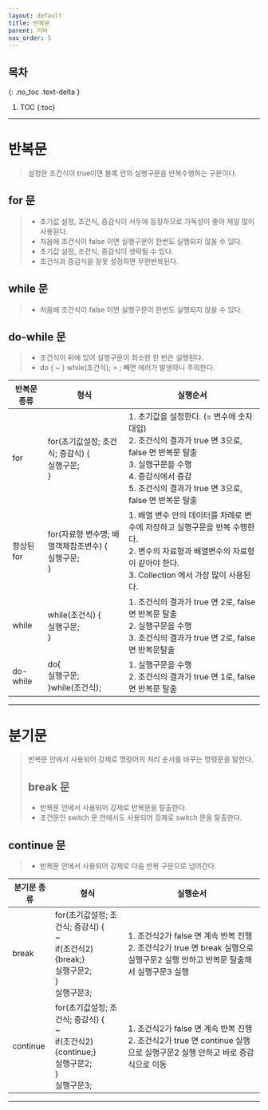 ```yaml
---
layout: default
title: 반복문
parent: 자바
nav_order: 5
---
```

## 목차
{: .no_toc .text-delta }

1. TOC
{:toc}
---

# **반복문**
> 설정한 조건식이 true이면 블록 안의 실행구문을 반복수행하는 구문이다.
>
## **for 문**
> + 초기값 설정, 조건식, 증감식이 서두에 등장하므로 가독성이 좋아 제일 많이 사용된다. 
> + 처음에 조건식이 false 이면 실행구문이 한번도 실행되지 않을 수 있다.
> + 초기값 설정, 조건식, 증감식이 생략될 수 있다.
> + 조건식과 증감식을 잘못 설정하면 무한반복된다.
>
## **while 문**
> + 처음에 조건식이 false 이면 실행구문이 한번도 실행되지 않을 수 있다.
>
## **do-while 문**
> + 조건식이 뒤에 있어 실행구문이 최소한 한 번은 실행된다.
> + do { ~ } while(조건식); > ; 빼면 에러가 발생하니 주의한다.

|반복문 종류|형식|실행순서|
|--|-----|----------|
|for|for(초기값설정; 조건식; 증감식) {<br>실행구문;<br>}|1. 초기값을 설정한다. (= 변수에 숫자 대입)<br>2. 조건식의 결과가 true 면 3으로, false 면 반복문 탈출<br>3. 실행구문을 수행<br>4. 증감식에서 증감<br>5. 조건식의 결과가 true 면 3으로, false 면 반복문 탈출|
|향상된 for|for(자료형 변수명; 배열객체참조변수) {<br>실행구문;<br>}|1. 배열 변수 안의 데이터를 차례로 변수에 저장하고 실행구문을 반복 수행한다.<br>2. 변수의 자료형과 배열변수의 자료형이 같아야 한다.<br>3. Collection 에서 가장 많이 사용된다.|
|while|while(조건식) {<br>실행구문;<br>}|1. 조건식의 결과가 true 면 2로, false 면 반복문 탈출<br>2. 실행구문을 수행<br>3. 조건식의 결과가 true 면 2로, false 면 반복문탈출|
|do-while|do{<br>실행구문;<br>}while(조건식);|1. 실행구문을 수행<br>2. 조건식의 결과가 true 면 1로, false 면 반복문 탈출|

---

# **분기문**
> 반복문 안에서 사용되어 강제로 명령어의 처리 순서를 바꾸는 명령문을 말한다.
>
> ## **break 문**
> + 반복문 안에서 사용되어 강제로 반복문을 탈출한다.
> + 조건문인 switch 문 안에서도 사용되어 강제로 switch 문을 탈출한다.
>
## **continue 문**
> + 반복문 안에서 사용되어 강제로 다음 반복 구문으로 넘어간다.
>
|분기문 종류|형식|실행순서|
|--|-----|----------|
|break|for(초기값설정; 조건식; 증감식) {<br>~<br>if(조건식2) {break;}<br>실행구문2;<br>}<br>실행구문3;|1. 조건식2가 false 면 계속 반복 진행<br>2. 조건식2가 true 면 break 실행으로 실행구문2 실행 안하고 반복문 탈출해서 실행구문3 실행|
|continue|for(초기값설정; 조건식; 증감식) {<br>~<br>if(조건식2) {continue;}<br>실행구문2;<br>}<br>실행구문3;|1. 조건식2가 false 면 계속 반복 진행<br>2. 조건식2가 true 면 continue 실행으로 실행구문2 실행 안하고 바로 증감식으로 이동|

---